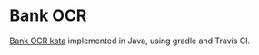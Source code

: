 # Bank OCR

[Bank OCR kata](http://codingdojo.org/kata/BankOCR/) implemented in Java, using gradle and Travis CI.
